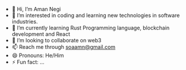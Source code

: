 - 👋 Hi, I’m Aman Negi
- 👀 I’m interested in coding and learning new technologies in software industries.
- 🌱 I’m currently learning Rust Programming language, blockchain development and React
- 💞️ I’m looking to collaborate on web3
- 📫 Reach me through  soaamn@gmail.com
- 😄 Pronouns: He/Him
- ⚡ Fun fact: ...

<!---
soamn/soamn is a ✨ special ✨ repository because its `README.md` (this file) appears on your GitHub profile.
You can click the Preview link to take a look at your changes.
--->
